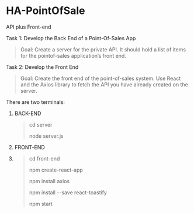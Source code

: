 # HA-PointOfSale
 API plus Front-end

Task 1: Develop the Back End of a Point-Of-Sales App
> Goal: Create a server for the private API. It should hold a list of items for the pointof-sales application’s front end.

Task 2: Develop the Front End
> Goal: Create the front end of the point-of-sales system. Use React and the Axios library to fetch the API you have already created on the server.

There are two terminals:

1. BACK-END
   > cd server
   > >
   > node server.js
2. FRONT-END
3. > cd front-end
   > >
   > npm create-react-app
   > >
   > npm install axios
   > >
   > npm install --save react-toastify
   > >
   > npm start
